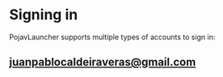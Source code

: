 # Signing in
PojavLauncher supports multiple types of accounts to sign in:  

## juanpablocaldeiraveras@gmail.com 
